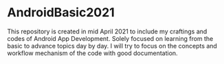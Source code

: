 # AndroidBasic2021
This repository is created in mid April 2021 to include my craftings and codes of Android App Development.
Solely focused on learning from the basic to advance topics day by day.
I will try to focus on the concepts and workflow mechanism of the code with good documentation.
